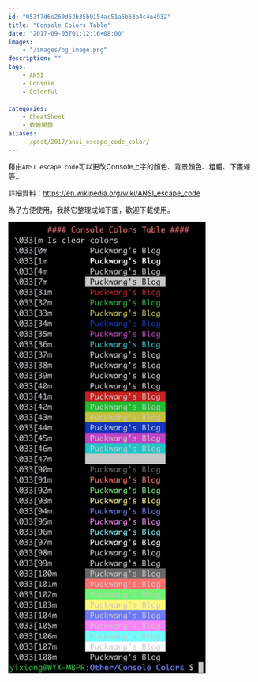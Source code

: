 ```yaml
---
id: "053f7d6e260d62b35b0154ac51a5b63a4c4a4932"
title: "Console Colors Table"
date: "2017-09-03T01:12:16+08:00"
images:
    - "/images/og_image.png"
description: ""
tags: 
    - ANSI
    - Console
    - Colorful
    
categories: 
    - CheatSheet
    - 軟體開發
aliases:
    - /post/2017/ansi_escape_code_color/
---
```


藉由`ANSI escape code`可以更改Console上字的顏色、背景顏色、粗體、下畫線等..

<!--more-->

詳細資料：https://en.wikipedia.org/wiki/ANSI_escape_code

為了方便使用，我將它整理成如下圖，歡迎下載使用。

<img src="/images/2017/2017_09_03_ansi_escape_code_color_1.jpg"  alt="Hero Card Demo Image" width="400">
